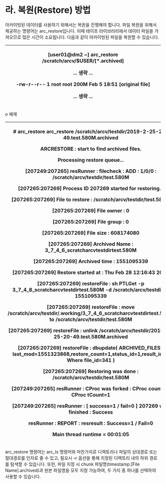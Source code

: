 # 라. 복원(Restore) 방법

&#x20;

아카이빙된 데이터를 사용하기 위해서는 복원을 진행해야 합니다. 파일 복원을 위해서 제공하는 명령어는 arc\_restore입니다. 이때 테이프 라이브러리에서 데이터 파일을 가져오므로 많은 시간이 소요됩니다. 다음과 같이 아카이빙된 파일을 복원할 수 있습니다.&#x20;

&#x20;

| <p>[user01@dm2 ~] <strong>arc_restore /scratch/arcv/$USER/[*.archived]</strong></p><p>... 생략 ...</p><p>-rw-r--r-- 1 root root 200M Feb 5 18:51 <strong>[original file]</strong></p><p>... 생략 ...</p> |
| ---------------------------------------------------------------------------------------------------------------------------------------------------------------------------------------------------- |

&#x20;

&#x20;o 예제

| <p># arc_restore arc_restore /scratch/arcv/testdir/2019-2-25-20-49.test.580M.archived</p><p>ARCRESTORE : start to find archived files.</p><p> </p><p>Processing restore queue...</p><p> </p><p>[207249:207265] resRunner : filecheck : ADD : 1/0/0 : /scratch/arcv/testdir/test.580M</p><p> </p><p>[207265:207269] Process ID 207269 started for restoring...</p><p>[207265:207269] File to restore    : /scratch/arcv/testdir/test.580M</p><p>[207265:207269] File owner         : 0</p><p>[207265:207269] File group         : 0</p><p>[207265:207269] File size          : 608174080</p><p>[207265:207269] Archived Name      : 3_7_4_6_scratcharcvtestdirtest.580M</p><p>[207265:207269] Archived time      : 1551095339</p><p>[207265:207269] Restore started at : Thu Feb 28 12:16:43 2019</p><p>[207265:207269] restoreFile : sh PTLGet -p 3_7_4_8_scratcharcvtestdirtest.580M -d /scratch/arcv/testdir -t 1551095339</p><p>[207265:207269] restoreFile : move /scratch/arcv/testdir/.working/3_7_4_6_scratcharcvtestdirtest.580M to /scratch/arcv/testdir/test.580M</p><p>[207265:207269] restoreFile : unlink /scratch/arcv/testdir/2019-2-25-20-49.test.580M.archived</p><p>[207265:207269] restoreFile : dbupdate( ARCHIVED_FILES / last_mod=1551323868,restore_count=1,status_id=1,result_id=1 Where file_id=341 )</p><p>[207265:207269] Restoring was done : /scratch/arcv/testdir/test.580M</p><p>[207249:207265] resRunner : CProc was forked : CProc count=1, CProc tCount=1</p><p>[207249:207265] resRunner : [ success=1 / fail=0 ] 207269 was finished : Success</p><p>resRunner : REPORT : resresult : Success=1 / Fail=0</p><p>Main thread runtime = 00:01:05</p> |
| -------------------------------------------------------------------------------------------------------------------------------------------------------------------------------------------------------------------------------------------------------------------------------------------------------------------------------------------------------------------------------------------------------------------------------------------------------------------------------------------------------------------------------------------------------------------------------------------------------------------------------------------------------------------------------------------------------------------------------------------------------------------------------------------------------------------------------------------------------------------------------------------------------------------------------------------------------------------------------------------------------------------------------------------------------------------------------------------------------------------------------------------------------------------------------------------------------------------------------------------------------------------------------------------------------------------------------------------------------------------------------------------------------------------------------------------------------------------------------------------------------------------------------------------------------------------------------------------------------------------------------------------------------------------------------------- |

&#x20;

arc\_restore 명령어는 arc\_ls 명령어와 마찬가지로 디렉토리나 파일의 상대경로 또는 절대경로를 인자로 줄 수 있고, 필요시 –r 옵션을 통해 지정된 디렉토리 내의 하위 경로를 탐색할 수 있습니다. 또한, 파일 지정 시 chunk 파일명(timestamp.\[File Name].archived)과 원본 파일명을 모두 지정 가능하여, 두 가지 중 하나를 선택하여 사용할 수 있습니다.

&#x20;
